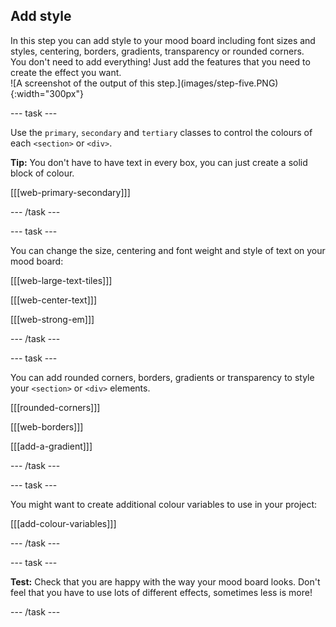 ## Add style

<div style="display: flex; flex-wrap: wrap">
<div style="flex-basis: 200px; flex-grow: 1; margin-right: 15px;">
In this step you can add style to your mood board including font sizes and styles, centering, borders, gradients, transparency or rounded corners. You don't need to add everything! Just add the features that you need to create the effect you want. 
</div>
<div>
![A screenshot of the output of this step.](images/step-five.PNG){:width="300px"}
</div>
</div>

--- task ---

Use the `primary`, `secondary` and `tertiary` classes to control the colours of each `<section>` or `<div>`.

**Tip:** You don't have to have text in every box, you can just create a solid block of colour. 

[[[web-primary-secondary]]]

--- /task ---

--- task ---

You can change the size, centering and font weight and style of text on your mood board:

[[[web-large-text-tiles]]]

[[[web-center-text]]]

[[[web-strong-em]]]

--- /task ---

--- task ---

You can add rounded corners, borders, gradients or transparency to style your `<section>` or `<div>` elements. 

[[[rounded-corners]]]

[[[web-borders]]]

[[[add-a-gradient]]]

--- /task ---

--- task ---

You might want to create additional colour variables to use in your project:

[[[add-colour-variables]]]

--- /task ---

--- task ---

**Test:** Check that you are happy with the way your mood board looks. Don't feel that you have to use lots of different effects, sometimes less is more! 

--- /task ---